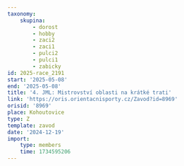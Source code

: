 ```yaml
---
taxonomy:
    skupina:
        - dorost
        - hobby
        - zaci2
        - zaci1
        - pulci2
        - pulci1
        - zabicky
id: 2025-race_2191
start: '2025-05-08'
end: '2025-05-08'
title: '4. JML: Mistrovství oblasti na krátké trati'
link: 'https://oris.orientacnisporty.cz/Zavod?id=8969'
orisid: '8969'
place: Kohoutovice
type: Z
template: zavod
date: '2024-12-19'
import:
    type: members
    time: 1734595206
---
```


